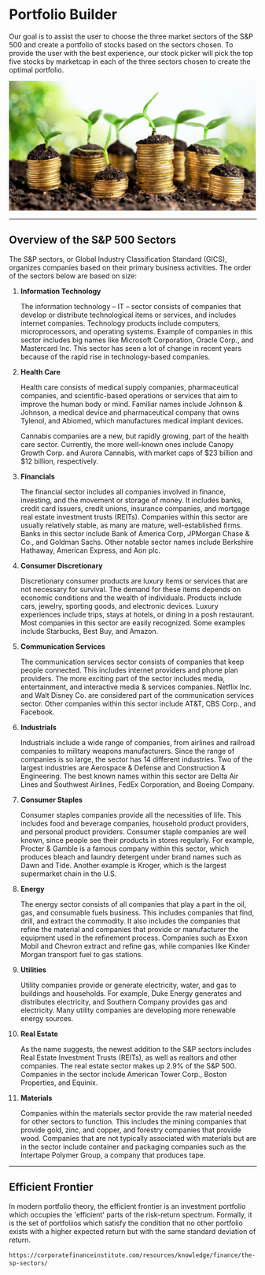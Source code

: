 # Portfolio Builder

Our goal is to assist the user to choose the three market sectors of the S&P 500 and create a portfolio of stocks based on the sectors chosen. To provide the user with the best experience, our stock picker will pick the top five stocks by marketcap in each of the three sectors chosen to create the optimal portfolio.

![](Images/readme_image.png)

---

## Overview of the S&P 500 Sectors

The S&P sectors, or Global Industry Classification Standard (GICS), organizes companies based on their primary business activities. The order of the sectors below are based on size:

1. **Information Technology**

    The information technology – IT – sector consists of companies that develop or distribute technological items or services, and includes internet companies. Technology products include computers, microprocessors, and operating systems. Example of companies in this sector includes big names like Microsoft Corporation, Oracle Corp., and Mastercard Inc. This sector has seen a lot of change in recent years because of the rapid rise in technology-based companies.

2. **Health Care**

    Health care consists of medical supply companies, pharmaceutical companies, and scientific-based operations or services that aim to improve the human body or mind. Familiar names include Johnson & Johnson, a medical device and pharmaceutical company that owns Tylenol, and Abiomed, which manufactures medical implant devices.

    Cannabis companies are a new, but rapidly growing, part of the health care sector. Currently, the more well-known ones include Canopy Growth Corp. and Aurora Cannabis, with market caps of $23 billion and $12 billion, respectively.

3. **Financials**

    The financial sector includes all companies involved in finance, investing, and the movement or storage of money. It includes banks, credit card issuers, credit unions, insurance companies, and mortgage real estate investment trusts (REITs). Companies within this sector are usually relatively stable, as many are mature, well-established firms. Banks in this sector include Bank of America Corp, JPMorgan Chase & Co., and Goldman Sachs. Other notable sector names include Berkshire Hathaway, American Express, and Aon plc.

4. **Consumer Discretionary**

    Discretionary consumer products are luxury items or services that are not necessary for survival. The demand for these items depends on economic conditions and the wealth of individuals. Products include cars, jewelry, sporting goods, and electronic devices. Luxury experiences include trips, stays at hotels, or dining in a posh restaurant. Most companies in this sector are easily recognized. Some examples include Starbucks, Best Buy, and Amazon.

5. **Communication Services**

    The communication services sector consists of companies that keep people connected. This includes internet providers and phone plan providers. The more exciting part of the sector includes media, entertainment, and interactive media & services companies. Netflix Inc. and Walt Disney Co. are considered part of the communication services sector. Other companies within this sector include AT&T, CBS Corp., and Facebook.

6. **Industrials**

    Industrials include a wide range of companies, from airlines and railroad companies to military weapons manufacturers. Since the range of companies is so large, the sector has 14 different industries. Two of the largest industries are Aerospace & Defense and Construction & Engineering. The best known names within this sector are Delta Air Lines and Southwest Airlines, FedEx Corporation, and Boeing Company.

7. **Consumer Staples**

    Consumer staples companies provide all the necessities of life. This includes food and beverage companies, household product providers, and personal product providers. Consumer staple companies are well known, since people see their products in stores regularly. For example, Procter & Gamble is a famous company within this sector, which produces bleach and laundry detergent under brand names such as Dawn and Tide. Another example is Kroger, which is the largest supermarket chain in the U.S.

8. **Energy**

    The energy sector consists of all companies that play a part in the oil, gas, and consumable fuels business. This includes companies that find, drill, and extract the commodity. It also includes the companies that refine the material and companies that provide or manufacturer the equipment used in the refinement process. Companies such as Exxon Mobil and Chevron extract and refine gas, while companies like Kinder Morgan transport fuel to gas stations.

9. **Utilities**

    Utility companies provide or generate electricity, water, and gas to buildings and households. For example, Duke Energy generates and distributes electricity, and Southern Company provides gas and electricity. Many utility companies are developing more renewable energy sources.

10. **Real Estate**

    As the name suggests, the newest addition to the S&P sectors includes Real Estate Investment Trusts (REITs), as well as realtors and other companies. The real estate sector makes up 2.9% of the S&P 500. Companies in the sector include American Tower Corp., Boston Properties, and Equinix.

11. **Materials**

    Companies within the materials sector provide the raw material needed for other sectors to function. This includes the mining companies that provide gold, zinc, and copper, and forestry companies that provide wood. Companies that are not typically associated with materials but are in the sector include container and packaging companies such as the Intertape Polymer Group, a company that produces tape.

---

## Efficient Frontier

In modern portfolio theory, the efficient frontier is an investment portfolio which occupies the 'efficient' parts of the risk-return spectrum. Formally, it is the set of portfoliios which satisfy the condition that no other portfolio exists with a higher expected return but with the same standard deviation of return.


















    https://corporatefinanceinstitute.com/resources/knowledge/finance/the-sp-sectors/